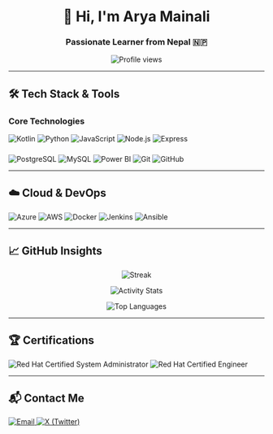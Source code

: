 <h1 align="center">👋 Hi, I'm Arya Mainali</h1>
<h3 align="center">Passionate Learner from Nepal 🇳🇵</h3>

<div align="center">
  <img src="https://komarev.com/ghpvc/?username=aryamainali&color=blue&style=flat" alt="Profile views">
</div>

---

## 🛠️ Tech Stack & Tools
<div align="left">
  
  ### **Core Technologies**
  <img src="https://img.shields.io/badge/Kotlin-7F52FF?style=for-the-badge&logo=kotlin&logoColor=white" alt="Kotlin">
  <img src="https://img.shields.io/badge/Python-3776AB?style=for-the-badge&logo=python&logoColor=white" alt="Python">
  <img src="https://img.shields.io/badge/JavaScript-F7DF1E?style=for-the-badge&logo=javascript&logoColor=black" alt="JavaScript">
  <img src="https://img.shields.io/badge/Node.js-339933?style=for-the-badge&logo=nodedotjs&logoColor=white" alt="Node.js">
  <img src="https://img.shields.io/badge/Express-000000?style=for-the-badge&logo=express&logoColor=white" alt="Express">
  
  ### 
  <img src="https://img.shields.io/badge/PostgreSQL-4169E1?style=for-the-badge&logo=postgresql&logoColor=white" alt="PostgreSQL">
  <img src="https://img.shields.io/badge/MySQL-4479A1?style=for-the-badge&logo=mysql&logoColor=white" alt="MySQL">
  <img src="https://img.shields.io/badge/Power_BI-F2C811?style=for-the-badge&logo=powerbi&logoColor=black" alt="Power BI">
  <img src="https://img.shields.io/badge/Git-F05032?style=for-the-badge&logo=git&logoColor=white" alt="Git">
  <img src="https://img.shields.io/badge/GitHub-181717?style=for-the-badge&logo=github&logoColor=white" alt="GitHub">
</div>

---

## ☁️ Cloud & DevOps
<div align="left">
  <img src="https://img.shields.io/badge/Azure-0089D6?style=for-the-badge&logo=microsoft-azure&logoColor=white" alt="Azure">
  <img src="https://img.shields.io/badge/AWS-232F3E?style=for-the-badge&logo=amazon-aws&logoColor=white" alt="AWS">
  <img src="https://img.shields.io/badge/Docker-2496ED?style=for-the-badge&logo=docker&logoColor=white" alt="Docker">
  <img src="https://img.shields.io/badge/Jenkins-D24939?style=for-the-badge&logo=jenkins&logoColor=white" alt="Jenkins">
  <img src="https://img.shields.io/badge/Ansible-000000?style=for-the-badge&logo=ansible&logoColor=white" alt="Ansible">
</div>

---

## 📈 GitHub Insights
<div align="center">

![Streak](https://streak-stats.demolab.com?user=aryamainali&theme=blueberry&hide_border=true)  

![Activity Stats](https://github-readme-stats.vercel.app/api?username=aryamainali&show_icons=true&theme=blueberry&hide_border=true&include_all_commits=true)
  
  ![Top Languages](https://github-readme-stats.vercel.app/api/top-langs/?username=aryamainali&layout=compact&theme=blueberry&hide_border=true)

</div>

---

## 🏆 Certifications
<div align="left">
  <img src="https://img.shields.io/badge/RHCSA-000000?style=for-the-badge&logo=redhat&logoColor=white" alt="Red Hat Certified System Administrator">
  <img src="https://img.shields.io/badge/RHCE-000000?style=for-the-badge&logo=redhat&logoColor=white" alt="Red Hat Certified Engineer">

</div>

---

## 📬 Contact Me
<div align="lest" marginleft=3px>
  <a href="mailto:aryanmainali6@gmail.com">
    <img src="https://img.shields.io/badge/Email-D14836?style=for-the-badge&logo=gmail&logoColor=white" alt="Email">
  </a>
  <a href="https://twitter.com/aryamainali">
    <img src="https://img.shields.io/badge/X-000000?style=for-the-badge&logo=x&logoColor=white" alt="X (Twitter)">
  </a>
</div>
